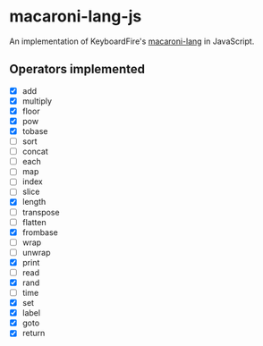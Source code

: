 # macaroni-lang-js

An implementation of KeyboardFire's [macaroni-lang](https://github.com/KeyboardFire/macaroni-lang) in JavaScript.

## Operators implemented
- [x] add
- [x] multiply
- [x] floor
- [x] pow
- [x] tobase
- [ ] sort
- [ ] concat
- [ ] each
- [ ] map
- [ ] index
- [ ] slice
- [x] length
- [ ] transpose
- [ ] flatten
- [x] frombase
- [ ] wrap
- [ ] unwrap
- [x] print
- [ ] read
- [x] rand
- [ ] time
- [x] set
- [x] label
- [x] goto
- [x] return
